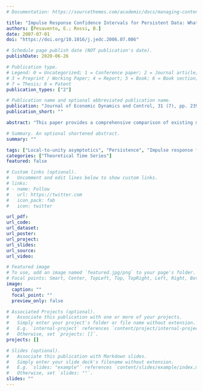 ```yaml
---
# Documentation: https://sourcethemes.com/academic/docs/managing-content/

title: "Impulse Response Confidence Intervals for Persistent Data: What Have We Learned?"
authors: [Pesavento, E.; Rossi, B.]
date: 2007-07-01
doi: "https://doi.org/10.1016/j.jedc.2006.07.006"

# Schedule page publish date (NOT publication's date).
publishDate: 2020-06-26

# Publication type.
# Legend: 0 = Uncategorized; 1 = Conference paper; 2 = Journal article;
# 3 = Preprint / Working Paper; 4 = Report; 5 = Book; 6 = Book section;
# 7 = Thesis; 8 = Patent
publication_types: ["2"]

# Publication name and optional abbreviated publication name.
publication: "Journal of Economic Dynamics and Control, 31 (7), pp. 2398-2412"
publication_short: ""

abstract: "This paper provides a comprehensive comparison of existing methods for constructing confidence bands for univariate impulse response functions in the presence of high persistence. Monte Carlo results show that the methods proposed in Kilian [1999. Finite-sample properties of percentile and percentile-t bootstrap confidence intervals for impulse responses. Review of Economics and Statistics 81(4), 652–660], Wright [2000. Confidence intervals for univariate impulse responses with a near unit root. Journal of Business and Economic Statistics 18(3), 368–373], Gospodinov [2004. Asymptotic confidence intervals for impulse responses of near-integrated processes. Econometrics Journal 7(2), 505–527] and Pesavento and Rossi [2005. Small sample confidence intervals for multivariate IRFs at long horizons. Journal of Applied Econometrics, forthcoming] have favorable coverage properties, although they differ in terms of robustness at various horizons, median unbiasedness, and reliability in the possible presence of a unit or mildly explosive root. On the other hand, methods like Runkle's [1987. Vector autoregression and reality. Journal of Business and Economic Statistics 5, 437–442] bootstrap, Andrews and Chen [1994. Approximately median-unbiased estimation of autoregressive models. Journal of Business and Economic Statistics 12(2), 187–204] and regressions in levels or first differences (even when based on pre-tests) may not have accurate coverage properties. The paper makes recommendations as to the appropriateness of each method in empirical work."

# Summary. An optional shortened abstract.
summary: ""

tags: ["Local-to-unity asymptotics", "Persistence", "Impulse response function"]
categories: ["Theoretical Time Series"]
featured: false

# Custom links (optional).
#   Uncomment and edit lines below to show custom links.
# links:
# - name: Follow
#   url: https://twitter.com
#   icon_pack: fab
#   icon: twitter

url_pdf: 
url_code:
url_dataset:
url_poster:
url_project:
url_slides:
url_source:
url_video:

# Featured image
# To use, add an image named `featured.jpg/png` to your page's folder. 
# Focal points: Smart, Center, TopLeft, Top, TopRight, Left, Right, BottomLeft, Bottom, BottomRight.
image:
  caption: ""
  focal_point: ""
  preview_only: false

# Associated Projects (optional).
#   Associate this publication with one or more of your projects.
#   Simply enter your project's folder or file name without extension.
#   E.g. `internal-project` references `content/project/internal-project/index.md`.
#   Otherwise, set `projects: []`.
projects: []

# Slides (optional).
#   Associate this publication with Markdown slides.
#   Simply enter your slide deck's filename without extension.
#   E.g. `slides: "example"` references `content/slides/example/index.md`.
#   Otherwise, set `slides: ""`.
slides: ""
---
```

